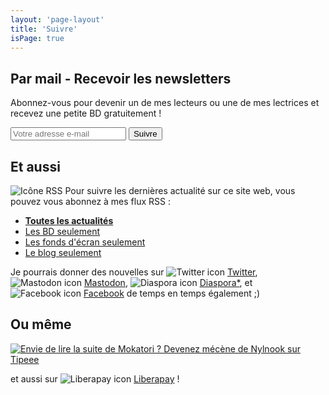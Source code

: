 ```yaml
---
layout: 'page-layout'
title: 'Suivre'
isPage: true
---
```


## Par mail - Recevoir les newsletters

Abonnez-vous pour devenir un de mes lecteurs ou une de mes lectrices et recevez une petite BD gratuitement !

<section class="light-block" id="follow-bar">
  <form action="https://gumroad.com/follow_from_embed_form" method="post">
    <input name="seller_id" value="3361448496300" type="hidden">
    <input name="email" placeholder="Votre adresse e-mail" type="email">
    <button type="submit">Suivre</button>
  </form>
</section>

## Et aussi

![Icône RSS](/website-img/icon-follow.svg)
Pour suivre les dernières actualité sur ce site web, vous pouvez vous abonnez à mes flux RSS :
- **[Toutes les actualités](../../fr-rss.xml)**
- [Les BD seulement](../../comics-fr-rss.xml)
- [Les fonds d'écran seulement](../../wallpaper-fr-rss.xml)
- [Le blog seulement](../../blog-fr-rss.xml)


Je pourrais donner des nouvelles sur ![Twitter icon](/website-img/icon-twitter.svg) [Twitter](https://twitter.com/nylnook), ![Mastodon icon](/website-img/icon-mastodon.svg) [Mastodon](https://mastodon.network/@nylnook), ![Diaspora icon](/website-img/icon-diaspora.svg) [Diaspora*](https://framasphere.org/u/nylnook), et ![Facebook icon](/website-img/icon-facebook.svg) [Facebook](https://www.facebook.com//nylnook) de temps en temps également ;)

## Ou même

[![Envie de lire la suite de Mokatori ? Devenez mécène de Nylnook sur Tipeee](/website-img/support/devenez-mecene-de-nylnook-sur-tipeee.jpg)](https://www.tipeee.com/nylnook)

et aussi sur ![Liberapay icon](/website-img/icon-liberapay.svg) [Liberapay](https://fr.liberapay.com/nylnook/) !
